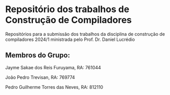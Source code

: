 # Repositório dos trabalhos de Construção de Compiladores

Repositórios para a submissão dos trabalhos da disciplina de construção de compiladores 2024/1 ministrada pelo Prof. Dr. Daniel Lucrédio

## Membros do Grupo:

Jayme Sakae dos Reis Furuyama, RA: 761044

João Pedro Trevisan, RA: 769774

Pedro Guilherme Torres das Neves, RA: 812110


